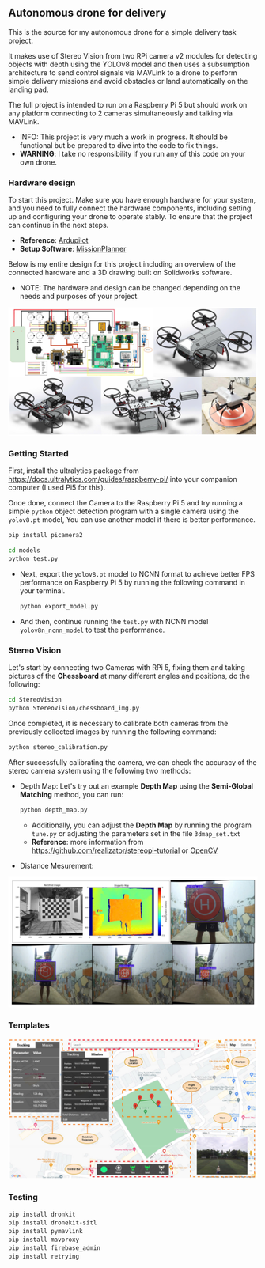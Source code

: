 ## Autonomous drone for delivery 

This is the source for my autonomous drone for a simple delivery task project.

It makes use of Stereo Vision from two RPi camera v2 modules for detecting objects with depth using the YOLOv8 model and then uses a subsumption architecture to send control signals via MAVLink to a drone to perform simple delivery missions and avoid obstacles or land automatically on the landing pad.

The full project is intended to run on a Raspberry Pi 5 but should work on any platform connecting to 2 cameras simultaneously and talking via MAVLink.

- INFO: This project is very much a work in progress. It should be functional but be prepared to dive into the code to fix things.
- **WARNING**: I take no responsibility if you run any of this code on your own drone.

### Hardware design

To start this project. Make sure you have enough hardware for your system, and you need to fully connect the hardware components, including setting up and configuring your drone to operate stably. To ensure that the project can continue in the next steps.

- **Reference**: [Ardupilot](https://ardupilot.org/copter/docs/initial-setup.html)
- **Setup Software**: [MissionPlanner](https://ardupilot.org/planner/)

Below is my entire design for this project including an overview of the connected hardware and a 3D drawing built on Solidworks software.

- NOTE: The hardware and design can be changed depending on the needs and purposes of your project.
  
<img src = "/hardware_design.jpg"> 

### Getting Started

First, install the ultralytics package from https://docs.ultralytics.com/guides/raspberry-pi/ into your companion computer (I used Pi5 for this).

Once done, connect the Camera to the Raspberry Pi 5 and try running a simple `python` object detection program with a single camera using the `yolov8.pt` model, You can use another model if there is better performance.

```bash
pip install picamera2 
```
```bash
cd models
python test.py
```

- Next, export the `yolov8.pt` model to NCNN format to achieve better FPS performance on Raspberry Pi 5 by running the following command in your terminal.

  ```bash
  python export_model.py
  ```
  
- And then, continue running the `test.py` with NCNN model `yolov8n_ncnn_model` to test the performance.

### Stereo Vision

Let's start by connecting two Cameras with RPi 5, fixing them and taking pictures of the **Chessboard** at many different angles and positions, do the following:

```bash
cd StereoVision
python StereoVision/chessboard_img.py
```

Once completed, it is necessary to calibrate both cameras from the previously collected images by running the following command:

```bash
python stereo_calibration.py
```

After successfully calibrating the camera, we can check the accuracy of the stereo camera system using the following two methods:

- Depth Map: Let's try out an example **Depth Map** using the **Semi-Global Matching** method, you can run:
  
  ```bash
  python depth_map.py
  ```
  
  - Additionally, you can adjust the **Depth Map** by running the program `tune.py` or adjusting the parameters set in the file `3dmap_set.txt`
  - **Reference**: more information from https://github.com/realizator/stereopi-tutorial or [OpenCV](https://docs.opencv.org/3.4/d2/d85/classcv_1_1StereoSGBM.html)
  
- Distance Mesurement:


<img src="/StereoVision/results.jpg"/>

### Templates

<img src="/templates_view.jpg"/>

### Testing
```bash
pip install dronkit
pip install dronekit-sitl 
pip install pymavlink
pip install mavproxy
pip install firebase_admin
pip install retrying
```



